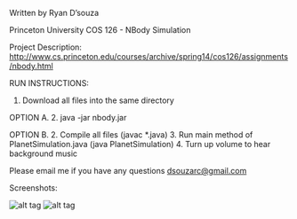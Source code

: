 Written by Ryan D’souza

Princeton University COS 126 - NBody Simulation

Project Description: 
http://www.cs.princeton.edu/courses/archive/spring14/cos126/assignments/nbody.html

RUN INSTRUCTIONS: 

1. Download all files into the same directory

OPTION A.
2. java -jar nbody.jar

OPTION B.
2. Compile all files (javac *.java)
3. Run main method of PlanetSimulation.java (java PlanetSimulation)
4. Turn up volume to hear background music

Please email me if you have any questions
dsouzarc@gmail.com

Screenshots:


![alt tag](https://github.com/dsouzarc/algorithmsdata/blob/master/NBody/Screenshot2.png)
![alt tag](https://github.com/dsouzarc/algorithmsdata/blob/master/NBody/Screenshot_1.png)

